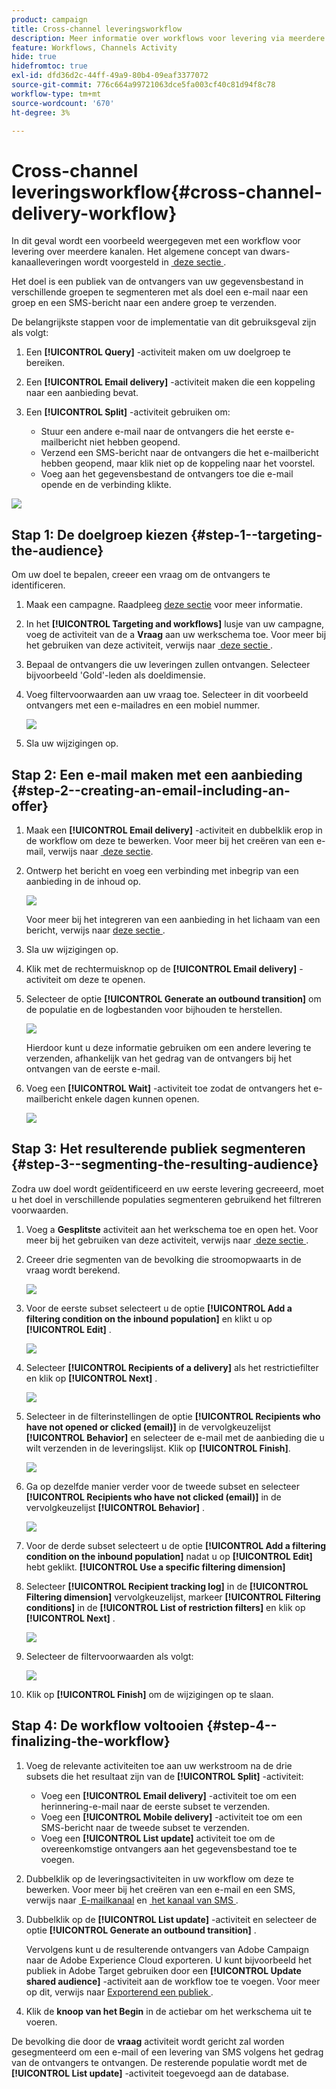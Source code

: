```yaml
---
product: campaign
title: Cross-channel leveringsworkflow
description: Meer informatie over workflows voor levering via meerdere kanalen
feature: Workflows, Channels Activity
hide: true
hidefromtoc: true
exl-id: dfd36d2c-44ff-49a9-80b4-09eaf3377072
source-git-commit: 776c664a99721063dce5fa003cf40c81d94f8c78
workflow-type: tm+mt
source-wordcount: '670'
ht-degree: 3%

---
```


# Cross-channel leveringsworkflow{#cross-channel-delivery-workflow}



In dit geval wordt een voorbeeld weergegeven met een workflow voor levering over meerdere kanalen. Het algemene concept van dwars-kanaalleveringen wordt voorgesteld in [&#x200B; deze sectie &#x200B;](cross-channel-deliveries.md).

Het doel is een publiek van de ontvangers van uw gegevensbestand in verschillende groepen te segmenteren met als doel een e-mail naar een groep en een SMS-bericht naar een andere groep te verzenden.

De belangrijkste stappen voor de implementatie van dit gebruiksgeval zijn als volgt:

1. Een **[!UICONTROL Query]** -activiteit maken om uw doelgroep te bereiken.
1. Een **[!UICONTROL Email delivery]** -activiteit maken die een koppeling naar een aanbieding bevat.
1. Een **[!UICONTROL Split]** -activiteit gebruiken om:

   * Stuur een andere e-mail naar de ontvangers die het eerste e-mailbericht niet hebben geopend.
   * Verzend een SMS-bericht naar de ontvangers die het e-mailbericht hebben geopend, maar klik niet op de koppeling naar het voorstel.
   * Voeg aan het gegevensbestand de ontvangers toe die e-mail opende en de verbinding klikte.

![](assets/wkf_cross-channel_7.png)

## Stap 1: De doelgroep kiezen {#step-1--targeting-the-audience}

Om uw doel te bepalen, creeer een vraag om de ontvangers te identificeren.

1. Maak een campagne. Raadpleeg [deze sectie](../../campaign/using/setting-up-marketing-campaigns.md#creating-a-campaign) voor meer informatie.
1. In het **[!UICONTROL Targeting and workflows]** lusje van uw campagne, voeg de activiteit van de a **Vraag** aan uw werkschema toe. Voor meer bij het gebruiken van deze activiteit, verwijs naar [&#x200B; deze sectie &#x200B;](query.md).
1. Bepaal de ontvangers die uw leveringen zullen ontvangen. Selecteer bijvoorbeeld &#39;Gold&#39;-leden als doeldimensie.
1. Voeg filtervoorwaarden aan uw vraag toe. Selecteer in dit voorbeeld ontvangers met een e-mailadres en een mobiel nummer.

   ![](assets/wkf_cross-channel_3.png)

1. Sla uw wijzigingen op.

## Stap 2: Een e-mail maken met een aanbieding {#step-2--creating-an-email-including-an-offer}

1. Maak een **[!UICONTROL Email delivery]** -activiteit en dubbelklik erop in de workflow om deze te bewerken. Voor meer bij het creëren van een e-mail, verwijs naar [&#x200B; deze sectie &#x200B;](../../delivery/using/about-email-channel.md).
1. Ontwerp het bericht en voeg een verbinding met inbegrip van een aanbieding in de inhoud op.

   ![](assets/wkf_cross-channel_1.png)

   Voor meer bij het integreren van een aanbieding in het lichaam van een bericht, verwijs naar [&#x200B; deze sectie &#x200B;](../../interaction/using/integrating-an-offer-via-the-wizard.md#delivering-with-a-call-to-the-offer-engine).

1. Sla uw wijzigingen op.
1. Klik met de rechtermuisknop op de **[!UICONTROL Email delivery]** -activiteit om deze te openen.
1. Selecteer de optie **[!UICONTROL Generate an outbound transition]** om de populatie en de logbestanden voor bijhouden te herstellen.

   ![](assets/wkf_cross-channel_2.png)

   Hierdoor kunt u deze informatie gebruiken om een andere levering te verzenden, afhankelijk van het gedrag van de ontvangers bij het ontvangen van de eerste e-mail.

1. Voeg een **[!UICONTROL Wait]** -activiteit toe zodat de ontvangers het e-mailbericht enkele dagen kunnen openen.

   ![](assets/wkf_cross-channel_4.png)

## Stap 3: Het resulterende publiek segmenteren {#step-3--segmenting-the-resulting-audience}

Zodra uw doel wordt geïdentificeerd en uw eerste levering gecreeerd, moet u het doel in verschillende populaties segmenteren gebruikend het filtreren voorwaarden.

1. Voeg a **Gesplitste** activiteit aan het werkschema toe en open het. Voor meer bij het gebruiken van deze activiteit, verwijs naar [&#x200B; deze sectie &#x200B;](split.md).
1. Creeer drie segmenten van de bevolking die stroomopwaarts in de vraag wordt berekend.

   ![](assets/wkf_cross-channel_6.png)

1. Voor de eerste subset selecteert u de optie **[!UICONTROL Add a filtering condition on the inbound population]** en klikt u op **[!UICONTROL Edit]** .

   ![](assets/wkf_cross-channel_8.png)

1. Selecteer **[!UICONTROL Recipients of a delivery]** als het restrictiefilter en klik op **[!UICONTROL Next]** .

   ![](assets/wkf_cross-channel_9.png)

1. Selecteer in de filterinstellingen de optie **[!UICONTROL Recipients who have not opened or clicked (email)]** in de vervolgkeuzelijst **[!UICONTROL Behavior]** en selecteer de e-mail met de aanbieding die u wilt verzenden in de leveringslijst. Klik op **[!UICONTROL Finish]**.

   ![](assets/wkf_cross-channel_10.png)

1. Ga op dezelfde manier verder voor de tweede subset en selecteer **[!UICONTROL Recipients who have not clicked (email)]** in de vervolgkeuzelijst **[!UICONTROL Behavior]** .

   ![](assets/wkf_cross-channel_11.png)

1. Voor de derde subset selecteert u de optie **[!UICONTROL Add a filtering condition on the inbound population]** nadat u op **[!UICONTROL Edit]** hebt geklikt. **[!UICONTROL Use a specific filtering dimension]**
1. Selecteer **[!UICONTROL Recipient tracking log]** in de **[!UICONTROL Filtering dimension]** vervolgkeuzelijst, markeer **[!UICONTROL Filtering conditions]** in de **[!UICONTROL List of restriction filters]** en klik op **[!UICONTROL Next]** .

   ![](assets/wkf_cross-channel_12.png)

1. Selecteer de filtervoorwaarden als volgt:

   ![](assets/wkf_cross-channel_13.png)

1. Klik op **[!UICONTROL Finish]** om de wijzigingen op te slaan.

## Stap 4: De workflow voltooien {#step-4--finalizing-the-workflow}

1. Voeg de relevante activiteiten toe aan uw werkstroom na de drie subsets die het resultaat zijn van de **[!UICONTROL Split]** -activiteit:

   * Voeg een **[!UICONTROL Email delivery]** -activiteit toe om een herinnering-e-mail naar de eerste subset te verzenden.
   * Voeg een **[!UICONTROL Mobile delivery]** -activiteit toe om een SMS-bericht naar de tweede subset te verzenden.
   * Voeg een **[!UICONTROL List update]** activiteit toe om de overeenkomstige ontvangers aan het gegevensbestand toe te voegen.

1. Dubbelklik op de leveringsactiviteiten in uw workflow om deze te bewerken. Voor meer bij het creëren van een e-mail en een SMS, verwijs naar [&#x200B; E-mailkanaal &#x200B;](../../delivery/using/about-email-channel.md) en [&#x200B; het kanaal van SMS &#x200B;](../../delivery/using/sms-channel.md).
1. Dubbelklik op de **[!UICONTROL List update]** -activiteit en selecteer de optie **[!UICONTROL Generate an outbound transition]** .

   Vervolgens kunt u de resulterende ontvangers van Adobe Campaign naar de Adobe Experience Cloud exporteren. U kunt bijvoorbeeld het publiek in Adobe Target gebruiken door een **[!UICONTROL Update shared audience]** -activiteit aan de workflow toe te voegen. Voor meer op dit, verwijs naar [&#x200B; Exporterend een publiek &#x200B;](../../integrations/using/importing-and-exporting-audiences.md#exporting-an-audience).

1. Klik de **knoop van het Begin** in de actiebar om het werkschema uit te voeren.

De bevolking die door de **vraag** activiteit wordt gericht zal worden gesegmenteerd om een e-mail of een levering van SMS volgens het gedrag van de ontvangers te ontvangen. De resterende populatie wordt met de **[!UICONTROL List update]** -activiteit toegevoegd aan de database.

